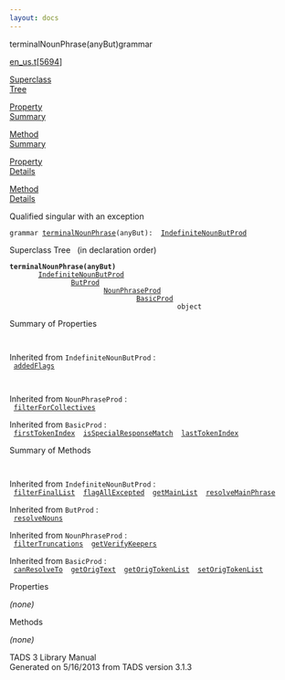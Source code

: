 ```yaml
---
layout: docs
---
```

<span class="title">terminalNounPhrase(anyBut)</span><span class="type">grammar</span>

[en_us.t](../file/en_us.t.html)\[[5694](../source/en_us.t.html#5694)\]

[Superclass  
Tree](#_SuperClassTree_)

[Property  
Summary](#_PropSummary_)

[Method  
Summary](#_MethodSummary_)

[Property  
Details](#_Properties_)

[Method  
Details](#_Methods_)

<div class="fdesc">

Qualified singular with an exception

`grammar `<span class="gramalt">[`terminalNounPhrase`](../object/terminalNounPhrase.html)`(anyBut)`</span>` :   `[`IndefiniteNounButProd`](../object/IndefiniteNounButProd.html)

</div>

<span id="_SuperClassTree_"></span>

<div class="mjhd">

<span class="hdln">Superclass Tree</span>   (in declaration order)

</div>

**`terminalNounPhrase(anyBut)`**  
`         `[`IndefiniteNounButProd`](../object/IndefiniteNounButProd.html)  
`                 `[`ButProd`](../object/ButProd.html)  
`                         `[`NounPhraseProd`](../object/NounPhraseProd.html)  
`                                 `[`BasicProd`](../object/BasicProd.html)  
`                                         object`  
<span id="_PropSummary_"></span>

<div class="mjhd">

<span class="hdln">Summary of Properties</span>  

</div>

` `

Inherited from `IndefiniteNounButProd` :  
` `[`addedFlags`](../object/IndefiniteNounButProd.html#addedFlags)`  `

` `

Inherited from `NounPhraseProd` :  
` `[`filterForCollectives`](../object/NounPhraseProd.html#filterForCollectives)`  `

Inherited from `BasicProd` :  
` `[`firstTokenIndex`](../object/BasicProd.html#firstTokenIndex)`  `[`isSpecialResponseMatch`](../object/BasicProd.html#isSpecialResponseMatch)`  `[`lastTokenIndex`](../object/BasicProd.html#lastTokenIndex)`  `

<span id="_MethodSummary_"></span>

<div class="mjhd">

<span class="hdln">Summary of Methods</span>  

</div>

` `

Inherited from `IndefiniteNounButProd` :  
` `[`filterFinalList`](../object/IndefiniteNounButProd.html#filterFinalList)`  `[`flagAllExcepted`](../object/IndefiniteNounButProd.html#flagAllExcepted)`  `[`getMainList`](../object/IndefiniteNounButProd.html#getMainList)`  `[`resolveMainPhrase`](../object/IndefiniteNounButProd.html#resolveMainPhrase)`  `

Inherited from `ButProd` :  
` `[`resolveNouns`](../object/ButProd.html#resolveNouns)`  `

Inherited from `NounPhraseProd` :  
` `[`filterTruncations`](../object/NounPhraseProd.html#filterTruncations)`  `[`getVerifyKeepers`](../object/NounPhraseProd.html#getVerifyKeepers)`  `

Inherited from `BasicProd` :  
` `[`canResolveTo`](../object/BasicProd.html#canResolveTo)`  `[`getOrigText`](../object/BasicProd.html#getOrigText)`  `[`getOrigTokenList`](../object/BasicProd.html#getOrigTokenList)`  `[`setOrigTokenList`](../object/BasicProd.html#setOrigTokenList)`  `

<span id="_Properties_"></span>

<div class="mjhd">

<span class="hdln">Properties</span>  

</div>

*(none)* <span id="_Methods_"></span>

<div class="mjhd">

<span class="hdln">Methods</span>  

</div>

*(none)*

<div class="ftr">

TADS 3 Library Manual  
Generated on 5/16/2013 from TADS version 3.1.3

</div>
